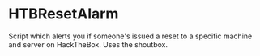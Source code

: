 # HTBResetAlarm
Script which alerts you if someone's issued a reset to a specific machine and server on HackTheBox. Uses the shoutbox.
